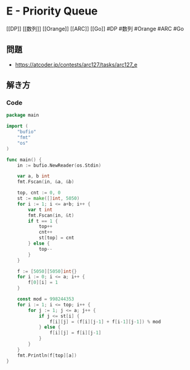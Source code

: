 # E - Priority Queue
[[DP]] [[数列]] [[Orange]] [[ARC]] [[Go]]
#DP #数列 #Orange #ARC #Go 

## 問題
- https://atcoder.jp/contests/arc127/tasks/arc127_e

## 解き方
### Code
```go
package main

import (
	"bufio"
	"fmt"
	"os"
)

func main() {
	in := bufio.NewReader(os.Stdin)

	var a, b int
	fmt.Fscan(in, &a, &b)

	top, cnt := 0, 0
	st := make([]int, 5050)
	for i := 1; i <= a+b; i++ {
		var t int
		fmt.Fscan(in, &t)
		if t == 1 {
			top++
			cnt++
			st[top] = cnt
		} else {
			top--
		}
	}

	f := [5050][5050]int{}
	for i := 0; i <= a; i++ {
		f[0][i] = 1
	}

	const mod = 998244353
	for i := 1; i <= top; i++ {
		for j := 1; j <= a; j++ {
			if j <= st[i] {
				f[i][j] = (f[i][j-1] + f[i-1][j-1]) % mod
			} else {
				f[i][j] = f[i][j-1]
			}
		}
	}
	fmt.Println(f[top][a])
}
```
